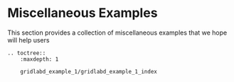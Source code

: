 # Miscellaneous Examples

This section provides a collection of miscellaneous examples that we hope will help users

```{eval-rst}
.. toctree::
    :maxdepth: 1

    gridlabd_example_1/gridlabd_example_1_index


```
